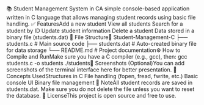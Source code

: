 📚 Student Management System in CA simple console-based application written in C language that allows managing student records using basic file handling.
✅ FeaturesAdd a new student
View all students
Search for a student by ID
Update student information
Delete a student
Data stored in a binary file (students.dat)
📁 File Structure📁 Student-Management-C
├── students.c         # Main source code
├── students.dat       # Auto-created binary file for data storage
└── README.md          # Project documentation⚙️ How to Compile and RunMake sure you have a C compiler (e.g., gcc), then:
gcc students.c -o students
./students📸 Screenshots (Optional)You can add screenshots of the terminal interface here for better presentation.
🧠 Concepts UsedStructures in C
File handling (fopen, fread, fwrite, etc.)
Basic console UI
Binary file management
📌 NoteAll student records are saved in students.dat. Make sure you do not delete the file unless you want to reset the database.
📄 LicenseThis project is open source and free to use.
